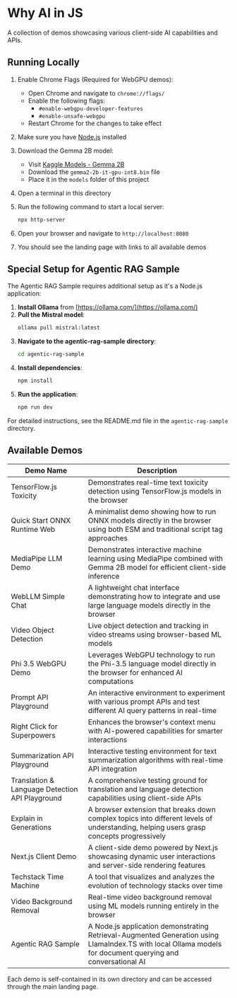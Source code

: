 # Why AI in JS

A collection of demos showcasing various client-side AI capabilities and APIs.

## Running Locally

1. Enable Chrome Flags (Required for WebGPU demos):
   - Open Chrome and navigate to `chrome://flags/`
   - Enable the following flags:
     - `#enable-webgpu-developer-features`
     - `#enable-unsafe-webgpu`
   - Restart Chrome for the changes to take effect

2. Make sure you have [Node.js](https://nodejs.org/) installed

3. Download the Gemma 2B model:
   - Visit [Kaggle Models - Gemma 2B](https://www.kaggle.com/models/google/gemma-2/tfLite/gemma2-2b-it-gpu-int8)
   - Download the `gemma2-2b-it-gpu-int8.bin` file
   - Place it in the `models` folder of this project

4. Open a terminal in this directory

5. Run the following command to start a local server:
   ```bash
   npx http-server
   ```

6. Open your browser and navigate to `http://localhost:8080`
7. You should see the landing page with links to all available demos

## Special Setup for Agentic RAG Sample

The Agentic RAG Sample requires additional setup as it's a Node.js application:

1. **Install Ollama** from [https://ollama.com/](https://ollama.com/)
2. **Pull the Mistral model**:
   ```bash
   ollama pull mistral:latest
   ```
3. **Navigate to the agentic-rag-sample directory**:
   ```bash
   cd agentic-rag-sample
   ```
4. **Install dependencies**:
   ```bash
   npm install
   ```
5. **Run the application**:
   ```bash
   npm run dev
   ```

For detailed instructions, see the README.md file in the `agentic-rag-sample` directory.

## Available Demos

| Demo Name | Description |
|-----------|-------------|
| TensorFlow.js Toxicity | Demonstrates real-time text toxicity detection using TensorFlow.js models in the browser |
| Quick Start ONNX Runtime Web | A minimalist demo showing how to run ONNX models directly in the browser using both ESM and traditional script tag approaches |
| MediaPipe LLM Demo | Demonstrates interactive machine learning using MediaPipe combined with Gemma 2B model for efficient client-side inference |
| WebLLM Simple Chat | A lightweight chat interface demonstrating how to integrate and use large language models directly in the browser |
| Video Object Detection | Live object detection and tracking in video streams using browser-based ML models |
| Phi 3.5 WebGPU Demo | Leverages WebGPU technology to run the Phi-3.5 language model directly in the browser for enhanced AI computations |
| Prompt API Playground | An interactive environment to experiment with various prompt APIs and test different AI query patterns in real-time |
| Right Click for Superpowers | Enhances the browser's context menu with AI-powered capabilities for smarter interactions |
| Summarization API Playground | Interactive testing environment for text summarization algorithms with real-time API integration |
| Translation & Language Detection API Playground | A comprehensive testing ground for translation and language detection capabilities using client-side APIs |
| Explain in Generations | A browser extension that breaks down complex topics into different levels of understanding, helping users grasp concepts progressively |
| Next.js Client Demo | A client-side demo powered by Next.js showcasing dynamic user interactions and server-side rendering features |
| Techstack Time Machine | A tool that visualizes and analyzes the evolution of technology stacks over time |
| Video Background Removal | Real-time video background removal using ML models running entirely in the browser |
| Agentic RAG Sample | A Node.js application demonstrating Retrieval-Augmented Generation using LlamaIndex.TS with local Ollama models for document querying and conversational AI |

Each demo is self-contained in its own directory and can be accessed through the main landing page.


